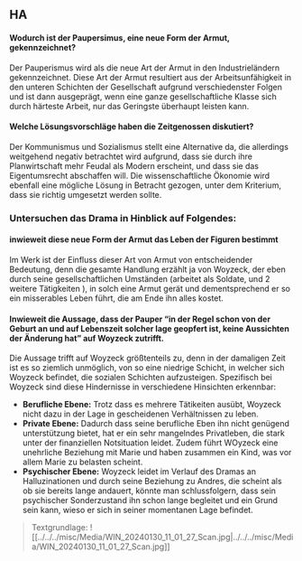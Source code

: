 
## HA

#### Wodurch ist der Paupersimus, eine neue Form der Armut, gekennzeichnet?

Der Pauperismus wird als die neue Art der Armut in den Industrieländern gekennzeichnet. Diese Art der Armut resultiert aus der Arbeitsunfähigkeit in den unteren Schichten der Gesellschaft aufgrund verschiedenster Folgen und ist dann ausgeprägt, wenn eine ganze gesellschaftliche Klasse sich durch härteste Arbeit, nur das Geringste überhaupt leisten kann.

#### Welche Lösungsvorschläge haben die Zeitgenossen diskutiert?

Der Kommunismus und Sozialismus stellt eine Alternative da, die allerdings weitgehend negativ betrachtet wird aufgrund, dass sie durch ihre Planwirtschaft mehr Feudal als Modern erscheint, und dass sie das Eigentumsrecht abschaffen will. 
Die wissenschaftliche Ökonomie wird ebenfall eine mögliche Lösung in Betracht gezogen, unter dem Kriterium, dass sie richtig umgesetzt werden sollte.  


### Untersuchen das Drama in Hinblick auf Folgendes: 
#### inwieweit diese neue Form der Armut das Leben der Figuren bestimmt

Im Werk ist der Einfluss dieser Art von Armut von entscheidender Bedeutung, denn die gesamte Handlung erzählt ja von Woyzeck, der eben durch seine gesellschaftlichen Umständen (arbeitet als Soldate, und 2 weitere Tätigkeiten ), in solch eine Armut gerät und dementsprechend er so ein misserables Leben führt, die am Ende ihn alles kostet.

#### Inwieweit die Aussage, dass der Pauper “in der Regel schon von der Geburt an und auf Lebenszeit solcher lage geopfert ist, keine Aussichten der Änderung hat” auf Woyzeck zutrifft. 

Die Aussage trifft auf Woyzeck größtenteils zu, denn in der damaligen Zeit ist es so ziemlich unmöglich, von so eine niedrige Schicht, in welcher sich Woyzeck befindet, die sozialen Schichten aufzusteigen. 
Spezifisch bei Woyzeck sind diese Hindernisse in verschiedene Hinsichten erkennbar: 

- **Berufliche Ebene:** Trotz dass es mehrere Tätikeiten ausübt, Woyzeck nicht dazu in der Lage in gescheidenen Verhältnissen zu leben. 
- **Private Ebene:** Dadurch dass seine berufliche Eben ihn nicht genügend unterstützung bietet, hat er ein sehr mangelndes Privatleben, die stark unter der finanziellen Notsituation leidet. Zudem führt WOyzeck eine unehrliche Beziehung mit Marie und haben zusammen ein Kind, was vor allem Marie zu belasten scheint. 
- **Psychischer Ebene:** Woyzeck leidet im Verlauf des Dramas an Halluzinationen und durch seine Beziehung zu Andres, die scheint als ob sie bereits lange andauert, könnte man schlussfolgern, dass sein psychischer Sonderzustand ihn schon lange begleitet und ein Grund sein kann, wieso er sich in seiner momentanen Lage befindet. 

> Textgrundlage: 
> ![[../../../misc/Media/WIN_20240130_11_01_27_Scan.jpg|../../../misc/Media/WIN_20240130_11_01_27_Scan.jpg]]